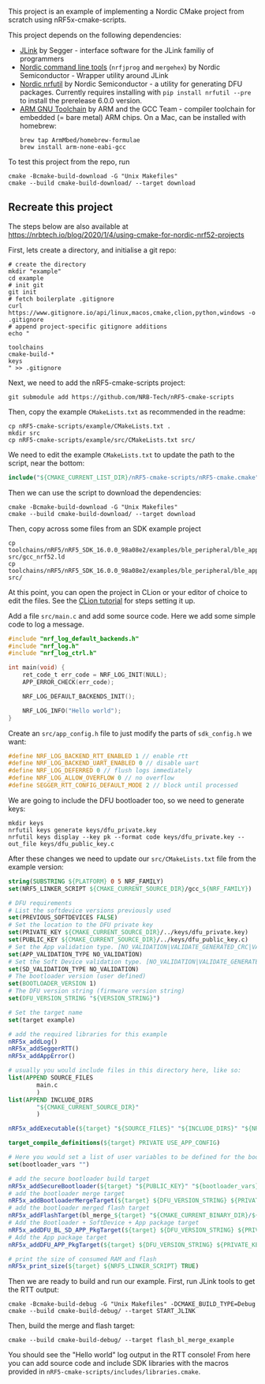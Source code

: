 This project is an example of implementing a Nordic CMake project from scratch using nRF5x-cmake-scripts.

This project depends on the following dependencies:

- [JLink](https://www.segger.com/downloads/jlink/#J-LinkSoftwareAndDocumentationPack) by Segger - interface software for the JLink familiy of programmers
- [Nordic command line tools](https://www.nordicsemi.com/Software-and-tools/Development-Tools/nRF-Command-Line-Tools/Download#infotabs) (`nrfjprog` and `mergehex`) by Nordic Semiconductor - Wrapper utility around JLink
- [Nordic nrfutil](https://infocenter.nordicsemi.com/index.jsp?topic=%2Fug_nrfutil%2FUG%2Fnrfutil%2Fnrfutil_intro.html) by Nordic Semiconductor - a utility for generating DFU packages. Currently requires installing with `pip install nrfutil --pre` to install the prerelease 6.0.0 version.  
- [ARM GNU Toolchain](https://developer.arm.com/tools-and-software/open-source-software/developer-tools/gnu-toolchain/gnu-rm/downloads) by ARM and the GCC Team - compiler toolchain for embedded (= bare metal) ARM chips. On a Mac, can be installed with homebrew:
    ```shell
    brew tap ArmMbed/homebrew-formulae
    brew install arm-none-eabi-gcc
    ```

To test this project from the repo, run
```shell
cmake -Bcmake-build-download -G "Unix Makefiles"
cmake --build cmake-build-download/ --target download
```

## Recreate this project

The steps below are also available at https://nrbtech.io/blog/2020/1/4/using-cmake-for-nordic-nrf52-projects

First, lets create a directory, and initialise a git repo:

```shell
# create the directory
mkdir "example"
cd example
# init git
git init
# fetch boilerplate .gitignore
curl https://www.gitignore.io/api/linux,macos,cmake,clion,python,windows -o .gitignore
# append project-specific gitignore additions
echo "

toolchains
cmake-build-*
keys
" >> .gitignore
```

Next, we need to add the nRF5-cmake-scripts project:

```shell
git submodule add https://github.com/NRB-Tech/nRF5-cmake-scripts
```

Then, copy the example `CMakeLists.txt` as recommended in the readme:
```shell
cp nRF5-cmake-scripts/example/CMakeLists.txt .
mkdir src
cp nRF5-cmake-scripts/example/src/CMakeLists.txt src/
```

We need to edit the example `CMakeLists.txt` to update the path to the script, near the bottom:

```cmake
include("${CMAKE_CURRENT_LIST_DIR}/nRF5-cmake-scripts/nRF5-cmake.cmake")
```

Then we can use the script to download the dependencies:

```shell
cmake -Bcmake-build-download -G "Unix Makefiles"
cmake --build cmake-build-download/ --target download
```

Then, copy across some files from an SDK example project

```shell
cp toolchains/nRF5/nRF5_SDK_16.0.0_98a08e2/examples/ble_peripheral/ble_app_blinky/pca10040/s132/armgcc/ble_app_blinky_gcc_nrf52.ld src/gcc_nrf52.ld
cp toolchains/nRF5/nRF5_SDK_16.0.0_98a08e2/examples/ble_peripheral/ble_app_blinky/pca10040/s132/config/sdk_config.h src/
```

At this point, you can open the project in CLion or your editor of choice to edit the files. See the [CLion tutorial](https://www.nrbtech.io/blog/2020/1/4/using-clion-for-nordic-nrf52-projects) for steps setting it up.

Add a file `src/main.c` and add some source code. Here we add some simple code to log a message.

```c
#include "nrf_log_default_backends.h"
#include "nrf_log.h"
#include "nrf_log_ctrl.h"

int main(void) {
    ret_code_t err_code = NRF_LOG_INIT(NULL);
    APP_ERROR_CHECK(err_code);

    NRF_LOG_DEFAULT_BACKENDS_INIT();

    NRF_LOG_INFO("Hello world");
}
```

Create an `src/app_config.h` file to just modify the parts of `sdk_config.h` we want:

```c
#define NRF_LOG_BACKEND_RTT_ENABLED 1 // enable rtt
#define NRF_LOG_BACKEND_UART_ENABLED 0 // disable uart
#define NRF_LOG_DEFERRED 0 // flush logs immediately
#define NRF_LOG_ALLOW_OVERFLOW 0 // no overflow
#define SEGGER_RTT_CONFIG_DEFAULT_MODE 2 // block until processed
```

We are going to include the DFU bootloader too, so we need to generate keys:

```shell
mkdir keys
nrfutil keys generate keys/dfu_private.key
nrfutil keys display --key pk --format code keys/dfu_private.key --out_file keys/dfu_public_key.c
```

After these changes we need to update our `src/CMakeLists.txt` file from the example version:

```cmake
string(SUBSTRING ${PLATFORM} 0 5 NRF_FAMILY)
set(NRF5_LINKER_SCRIPT ${CMAKE_CURRENT_SOURCE_DIR}/gcc_${NRF_FAMILY})

# DFU requirements
# List the softdevice versions previously used
set(PREVIOUS_SOFTDEVICES FALSE)
# Set the location to the DFU private key
set(PRIVATE_KEY ${CMAKE_CURRENT_SOURCE_DIR}/../keys/dfu_private.key)
set(PUBLIC_KEY ${CMAKE_CURRENT_SOURCE_DIR}/../keys/dfu_public_key.c)
# Set the App validation type. [NO_VALIDATION|VALIDATE_GENERATED_CRC|VALIDATE_GENERATED_SHA256|VALIDATE_ECDSA_P256_SHA256]
set(APP_VALIDATION_TYPE NO_VALIDATION)
# Set the Soft Device validation type. [NO_VALIDATION|VALIDATE_GENERATED_CRC|VALIDATE_GENERATED_SHA256|VALIDATE_ECDSA_P256_SHA256]
set(SD_VALIDATION_TYPE NO_VALIDATION)
# The bootloader version (user defined)
set(BOOTLOADER_VERSION 1)
# The DFU version string (firmware version string)
set(DFU_VERSION_STRING "${VERSION_STRING}")

# Set the target name
set(target example)

# add the required libraries for this example
nRF5x_addLog()
nRF5x_addSeggerRTT()
nRF5x_addAppError()

# usually you would include files in this directory here, like so:
list(APPEND SOURCE_FILES
        main.c
        )
list(APPEND INCLUDE_DIRS
        "${CMAKE_CURRENT_SOURCE_DIR}"
        )

nRF5x_addExecutable(${target} "${SOURCE_FILES}" "${INCLUDE_DIRS}" "${NRF5_LINKER_SCRIPT}")

target_compile_definitions(${target} PRIVATE USE_APP_CONFIG)

# Here you would set a list of user variables to be defined for the bootloader makefile (which you have modified yourself)
set(bootloader_vars "")

# add the secure bootloader build target
nRF5x_addSecureBootloader(${target} "${PUBLIC_KEY}" "${bootloader_vars}")
# add the bootloader merge target
nRF5x_addBootloaderMergeTarget(${target} ${DFU_VERSION_STRING} ${PRIVATE_KEY} ${PREVIOUS_SOFTDEVICES} ${APP_VALIDATION_TYPE} ${SD_VALIDATION_TYPE} ${BOOTLOADER_VERSION})
# add the bootloader merged flash target
nRF5x_addFlashTarget(bl_merge_${target} "${CMAKE_CURRENT_BINARY_DIR}/${target}_bl_merged.hex")
# Add the Bootloader + SoftDevice + App package target
nRF5x_addDFU_BL_SD_APP_PkgTarget(${target} ${DFU_VERSION_STRING} ${PRIVATE_KEY} ${PREVIOUS_SOFTDEVICES} ${APP_VALIDATION_TYPE} ${SD_VALIDATION_TYPE} ${BOOTLOADER_VERSION})
# Add the App package target
nRF5x_addDFU_APP_PkgTarget(${target} ${DFU_VERSION_STRING} ${PRIVATE_KEY} ${PREVIOUS_SOFTDEVICES} ${APP_VALIDATION_TYPE})

# print the size of consumed RAM and flash
nRF5x_print_size(${target} ${NRF5_LINKER_SCRIPT} TRUE)
```

Then we are ready to build and run our example. First, run JLink tools to get the RTT output:

```shell
cmake -Bcmake-build-debug -G "Unix Makefiles" -DCMAKE_BUILD_TYPE=Debug
cmake --build cmake-build-debug/ --target START_JLINK
```

Then, build the merge and flash target:
```shell
cmake --build cmake-build-debug/ --target flash_bl_merge_example
```

You should see the "Hello world" log output in the RTT console! From here you can add source code and include SDK libraries with the macros provided in `nRF5-cmake-scripts/includes/libraries.cmake`.

